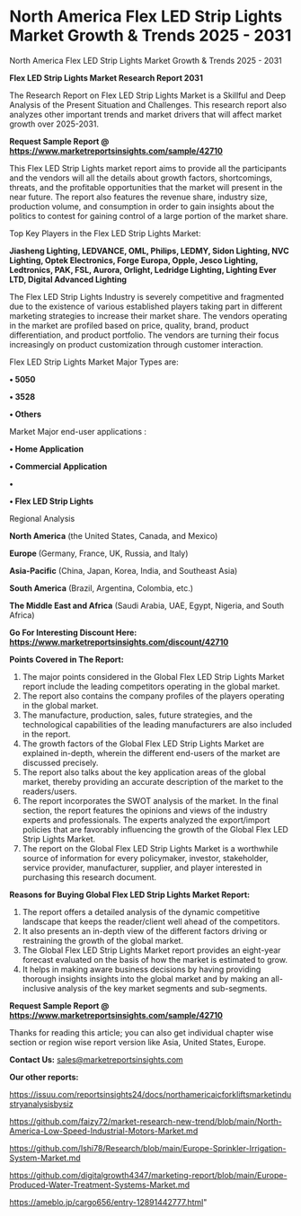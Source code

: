 # North America Flex LED Strip Lights Market Growth & Trends 2025 - 2031
North America Flex LED Strip Lights Market Growth & Trends 2025 - 2031

<strong>Flex LED Strip Lights Market Research Report 2031</strong>

The Research Report on Flex LED Strip Lights Market is a Skillful and Deep Analysis of the Present Situation and Challenges. This research report also analyzes other important trends and market drivers that will affect market growth over 2025-2031.

<strong>Request Sample Report @ <a href=https://www.marketreportsinsights.com/sample/42710>https://www.marketreportsinsights.com/sample/42710</a></strong>

This Flex LED Strip Lights market report aims to provide all the participants and the vendors will all the details about growth factors, shortcomings, threats, and the profitable opportunities that the market will present in the near future. The report also features the revenue share, industry size, production volume, and consumption in order to gain insights about the politics to contest for gaining control of a large portion of the market share.

Top Key Players in the Flex LED Strip Lights Market:

<strong>Jiasheng Lighting, LEDVANCE, OML, Philips, LEDMY, Sidon Lighting, NVC Lighting, Optek Electronics, Forge Europa, Opple, Jesco Lighting, Ledtronics, PAK, FSL, Aurora, Orlight, Ledridge Lighting, Lighting Ever LTD, Digital Advanced Lighting</strong>

The Flex LED Strip Lights Industry is severely competitive and fragmented due to the existence of various established players taking part in different marketing strategies to increase their market share. The vendors operating in the market are profiled based on price, quality, brand, product differentiation, and product portfolio. The vendors are turning their focus increasingly on product customization through customer interaction.

Flex LED Strip Lights Market Major Types are:

<strong>•  5050

•  3528

•  Others</strong>

Market Major end-user applications :

<strong>•  Home Application

•  Commercial Application

•  

•  Flex LED Strip Lights</strong>

Regional Analysis

</u><strong><b>North America</b></strong> (the United States, Canada, and Mexico)

<strong><b>Europe </b></strong>(Germany, France, UK, Russia, and Italy)

<strong><b>Asia-Pacific</b></strong> (China, Japan, Korea, India, and Southeast Asia)

<strong><b>South America</b></strong> (Brazil, Argentina, Colombia, etc.)

<strong><b>The Middle East and Africa</b></strong> (Saudi Arabia, UAE, Egypt, Nigeria, and South Africa)

<strong>Go For Interesting Discount Here: <a href=https://www.marketreportsinsights.com/discount/42710>https://www.marketreportsinsights.com/discount/42710</a></strong>

<strong>Points Covered in The Report:</strong>
<ol>
  <li>The major points considered in the Global Flex LED Strip Lights Market report include the leading competitors operating in the global market.</li>
  <li>The report also contains the company profiles of the players operating in the global market.</li>
  <li>The manufacture, production, sales, future strategies, and the technological capabilities of the leading manufacturers are also included in the report.</li>
  <li>The growth factors of the Global Flex LED Strip Lights Market are explained in-depth, wherein the different end-users of the market are discussed precisely.</li>
  <li>The report also talks about the key application areas of the global market, thereby providing an accurate description of the market to the readers/users.</li>
  <li>The report incorporates the SWOT analysis of the market. In the final section, the report features the opinions and views of the industry experts and professionals. The experts analyzed the export/import policies that are favorably influencing the growth of the Global Flex LED Strip Lights Market.</li>
  <li>The report on the Global Flex LED Strip Lights Market is a worthwhile source of information for every policymaker, investor, stakeholder, service provider, manufacturer, supplier, and player interested in purchasing this research document.</li>
</ol>
<strong>Reasons for Buying Global Flex LED Strip Lights Market Report:</strong>

<ol>
  <li>The report offers a detailed analysis of the dynamic competitive landscape that keeps the reader/client well ahead of the competitors.</li>
  <li>It also presents an in-depth view of the different factors driving or restraining the growth of the global market.</li>
  <li>The Global Flex LED Strip Lights Market report provides an eight-year forecast evaluated on the basis of how the market is estimated to grow.</li>
  <li>It helps in making aware business decisions by having providing thorough insights insights into the global market and by making an all-inclusive analysis of the key market segments and sub-segments.</li>
</ol>
<strong>Request Sample Report @ <a href=https://www.marketreportsinsights.com/sample/42710>https://www.marketreportsinsights.com/sample/42710</a></strong>


Thanks for reading this article; you can also get individual chapter wise section or region wise report version like Asia, United States, Europe.

<strong>Contact Us:</strong>
sales@marketreportsinsights.com

<strong>Our other reports:</strong>

<a href=https://issuu.com/reportsinsights24/docs/northamericaicforkliftsmarketindustryanalysisbysiz>https://issuu.com/reportsinsights24/docs/northamericaicforkliftsmarketindustryanalysisbysiz</a>

<a href=https://github.com/faizy72/market-research-new-trend/blob/main/North-America-Low-Speed-Industrial-Motors-Market.md>https://github.com/faizy72/market-research-new-trend/blob/main/North-America-Low-Speed-Industrial-Motors-Market.md</a>

<a href=https://github.com/Ishi78/Research/blob/main/Europe-Sprinkler-Irrigation-System-Market.md>https://github.com/Ishi78/Research/blob/main/Europe-Sprinkler-Irrigation-System-Market.md</a>

<a href=https://github.com/digitalgrowth4347/marketing-report/blob/main/Europe-Produced-Water-Treatment-Systems-Market.md>https://github.com/digitalgrowth4347/marketing-report/blob/main/Europe-Produced-Water-Treatment-Systems-Market.md</a>

<a href=https://ameblo.jp/cargo656/entry-12891442777.html>https://ameblo.jp/cargo656/entry-12891442777.html</a>"

